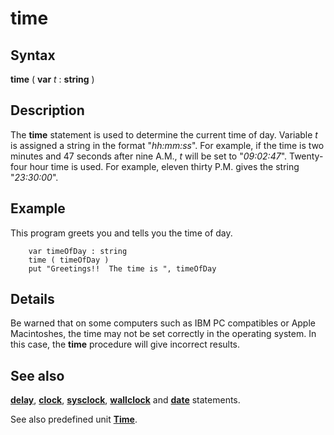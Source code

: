 
# time

## Syntax
**time** ( **var** _t_  : **string** )

## Description
The **time** statement is used to determine the current time of day. Variable _t_ is assigned a string in the format "_hh:mm:ss_". For example, if the time is two minutes and 47 seconds after nine A.M., _t_ will be set to "_09:02:47_". Twenty-four hour time is used. For example, eleven thirty P.M. gives the string "_23:30:00_".


## Example
This program greets you and tells you the time of day.

        var timeOfDay : string
        time ( timeOfDay )
        put "Greetings!!  The time is ", timeOfDay
## Details
Be warned that on some computers such as IBM PC compatibles or Apple Macintoshes, the time may not be set correctly in the operating system. In this case, the **time** procedure will give incorrect results.


## See also
**[delay](delay.html)**, **[clock](clock.html)**, **[sysclock](sysclock.html)**, **[wallclock](wallclock.html)** and **[date](date.html)** statements.

See also predefined unit **[Time](timemodule.html)**.

